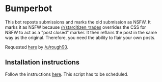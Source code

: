 # Bumperbot
This bot reposts submissions and marks the old submission as NSFW. It marks it
as NSFW because [/r/starcitizen_trades](https://www.reddit.com/r/Starcitizen_trades/)
overrides the CSS for NSFW to act as a "post closed" marker. It then reflairs
the post in the same way as the original. Therefore, you need the ability to
flair your own posts.

Requested [here](https://www.reddit.com/r/RequestABot/comments/58vjms/looking_for_a_bot_that_can_close_a_post_and/)
by [/u/rough93](https://www.reddit.com/user/rough93).

## Installation instructions
Follow the instructions [here](https://github.com/JohnnyDeuss/reddit-bots#reddit-bots).
This script has to be scheduled.
